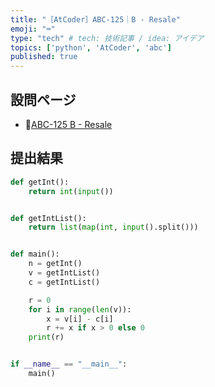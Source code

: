 ```yaml
---
title: "［AtCoder］ABC-125｜B - Resale"
emoji: "⌨️"
type: "tech" # tech: 技術記事 / idea: アイデア
topics: ['python', 'AtCoder', 'abc']
published: true
---
```


## 設問ページ

- 🔗[ABC-125 B - Resale](https://atcoder.jp/contests/abc125/tasks/abc125_b)

## 提出結果

```python
def getInt():
    return int(input())


def getIntList():
    return list(map(int, input().split()))


def main():
    n = getInt()
    v = getIntList()
    c = getIntList()

    r = 0
    for i in range(len(v)):
        x = v[i] - c[i]
        r += x if x > 0 else 0
    print(r)


if __name__ == "__main__":
    main()
```
